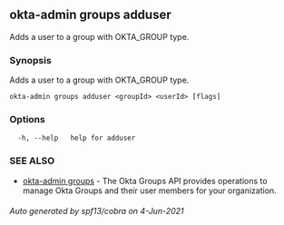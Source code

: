 ## okta-admin groups adduser

Adds a user to a group with OKTA_GROUP type.

### Synopsis

Adds a user to a group with OKTA_GROUP type.

```
okta-admin groups adduser <groupId> <userId> [flags]
```

### Options

```
  -h, --help   help for adduser
```

### SEE ALSO

* [okta-admin groups](okta-admin_groups.md)	 - The Okta Groups API provides operations to manage Okta Groups and their user members for your organization.

###### Auto generated by spf13/cobra on 4-Jun-2021
